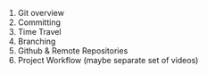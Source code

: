 1. Git overview
2. Committing
3. Time Travel
4. Branching
5. Github & Remote Repositories
6. Project Workflow (maybe separate set of videos)